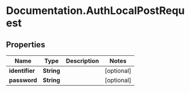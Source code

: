 # Documentation.AuthLocalPostRequest

## Properties

Name | Type | Description | Notes
------------ | ------------- | ------------- | -------------
**identifier** | **String** |  | [optional] 
**password** | **String** |  | [optional] 


